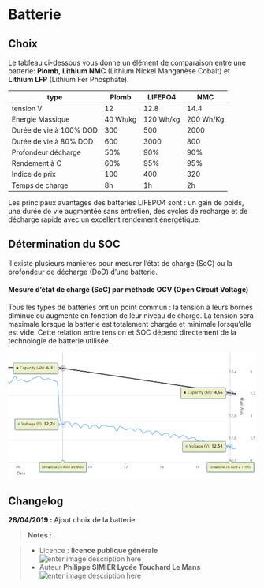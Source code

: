 ﻿# Batterie

## Choix
  
  Le tableau ci-dessous vous donne un élément de comparaison entre une batterie: **Plomb**, **Lithium NMC** (Lithium Nickel Manganèse Cobalt) et **Lithium LFP** (Lithium Fer Phosphate). 
  
  | type                    |  Plomb   |     LIFEPO4 |     NMC    |
  |-------------------------|----------|-------------|------------|
  | tension   V             |   12     |     12.8    |  14.4      |
  | Energie Massique        | 40 Wh/kg | 120 Wh/kg   |  200 Wh/Kg | 
  | Durée de vie à 100% DOD |   300    |     500     |  2000      |
  | Durée de vie à 80% DOD  |   600    |     3000    |   800      | 
  | Profondeur décharge     |   50%    |     90%     |  90%       |
  | Rendement à C           |	60%    |     95%     |  95%       |
  |	Indice de prix          |   100    |    400      |  320       |
  | Temps de charge         |   8h     |      1h     |   2h       |


 
Les principaux avantages des batteries LIFEPO4 sont : un gain de poids, une durée de vie augmentée sans entretien, des cycles de recharge et de décharge rapide avec un excellent rendement énergétique.
 
## Détermination du SOC

Il existe plusieurs manières pour mesurer l’état de charge (SoC) ou la profondeur de décharge (DoD) d’une batterie. 

#### Mesure d’état de charge (SoC) par méthode OCV (Open Circuit Voltage)
Tous les types de batteries ont un point commun : la tension à leurs bornes diminue ou augmente en fonction de leur niveau de charge. La tension sera maximale lorsque la batterie est totalement chargée et minimale lorsqu’elle est vide. 
Cette relation entre tension et SOC dépend directement de la technologie de batterie utilisée.

![courbe batterie lead](/Batterie/batterie_lead.png)


## Changelog

 
 **28/04/2019 :** Ajout choix de la batterie
 
> **Notes :**


> - Licence : **licence publique générale** ![enter image description here](https://img.shields.io/badge/licence-GPL-green.svg)
> - Auteur **Philippe SIMIER Lycée Touchard Le Mans**
>  ![enter image description here](https://img.shields.io/badge/built-passing-green.svg)
<!-- TOOLBOX 

Génération des badges : https://shields.io/
Génération de ce fichier : https://stackedit.io/editor#



